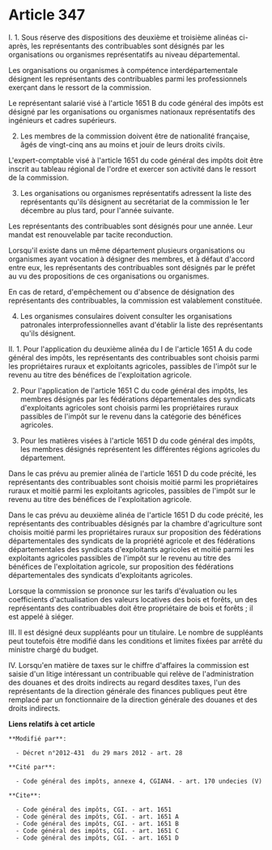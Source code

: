 # Article 347

I. 1. Sous réserve des dispositions des deuxième et troisième alinéas ci-après, les représentants des contribuables sont
désignés par les organisations ou organismes représentatifs au niveau départemental. 

Les organisations ou organismes à compétence interdépartementale désignent les représentants des contribuables parmi les
professionnels exerçant dans le ressort de la commission. 

Le représentant salarié visé à l'article 1651 B du code général des impôts est désigné par les organisations ou organismes
nationaux représentatifs des ingénieurs et cadres supérieurs. 

2. Les membres de la commission doivent être de nationalité française, âgés de vingt-cinq ans au moins et jouir de leurs
droits civils. 

L'expert-comptable visé à l'article 1651 du code général des impôts doit être inscrit au tableau régional de l'ordre et
exercer son activité dans le ressort de la commission. 

3. Les organisations ou organismes représentatifs adressent la liste des représentants qu'ils désignent au secrétariat de la
commission le 1er décembre au plus tard, pour l'année suivante. 

Les représentants des contribuables sont désignés pour une année. Leur mandat est renouvelable par tacite reconduction. 

Lorsqu'il existe dans un même département plusieurs organisations ou organismes ayant vocation à désigner des membres, et à
défaut d'accord entre eux, les représentants des contribuables sont désignés par le préfet au vu des propositions de ces
organisations ou organismes. 

En cas de retard, d'empêchement ou d'absence de désignation des représentants des contribuables, la commission est
valablement constituée. 

4. Les organismes consulaires doivent consulter les organisations patronales interprofessionnelles avant d'établir la liste
des représentants qu'ils désignent. 

II. 1. Pour l'application du deuxième alinéa du I de l'article 1651 A du code général des impôts, les représentants des
contribuables sont choisis parmi les propriétaires ruraux et exploitants agricoles, passibles de l'impôt sur le revenu au
titre des bénéfices de l'exploitation agricole. 

2. Pour l'application de l'article 1651 C du code général des impôts, les membres désignés par les fédérations
départementales des syndicats d'exploitants agricoles sont choisis parmi les propriétaires ruraux passibles de l'impôt sur le
revenu dans la catégorie des bénéfices agricoles. 

3. Pour les matières visées à l'article 1651 D du code général des impôts, les membres désignés représentent les différentes
régions agricoles du département. 

Dans le cas prévu au premier alinéa de l'article 1651 D du code précité, les représentants des contribuables sont choisis
moitié parmi les propriétaires ruraux et moitié parmi les exploitants agricoles, passibles de l'impôt sur le revenu au titre
des bénéfices de l'exploitation agricole. 

Dans le cas prévu au deuxième alinéa de l'article 1651 D du code précité, les représentants des contribuables désignés par la
chambre d'agriculture sont choisis moitié parmi les propriétaires ruraux sur proposition des fédérations départementales des
syndicats de la propriété agricole et des fédérations départementales des syndicats d'exploitants agricoles et moitié parmi
les exploitants agricoles passibles de l'impôt sur le revenu au titre des bénéfices de l'exploitation agricole, sur
proposition des fédérations départementales des syndicats d'exploitants agricoles. 

Lorsque la commission se prononce sur les tarifs d'évaluation ou les coefficients d'actualisation des valeurs locatives des
bois et forêts, un des représentants des contribuables doit être propriétaire de bois et forêts ; il est appelé à siéger. 

III. Il est désigné deux suppléants pour un titulaire. Le nombre de suppléants peut toutefois être modifié dans les
conditions et limites fixées par arrêté du ministre chargé du budget. 

IV. Lorsqu'en matière de taxes sur le chiffre d'affaires la commission est saisie d'un litige intéressant un contribuable qui
relève de l'administration des douanes et des droits indirects au regard desdites taxes, l'un des représentants de la
direction générale des finances publiques  peut être remplacé par un fonctionnaire de la direction générale des douanes et
des droits indirects.

**Liens relatifs à cet article**

	**Modifié par**:

	  - Décret n°2012-431  du 29 mars 2012 - art. 28

	**Cité par**:

	  - Code général des impôts, annexe 4, CGIAN4. - art. 170 undecies (V)

	**Cite**:

	  - Code général des impôts, CGI. - art. 1651
	  - Code général des impôts, CGI. - art. 1651 A
	  - Code général des impôts, CGI. - art. 1651 B
	  - Code général des impôts, CGI. - art. 1651 C
	  - Code général des impôts, CGI. - art. 1651 D
